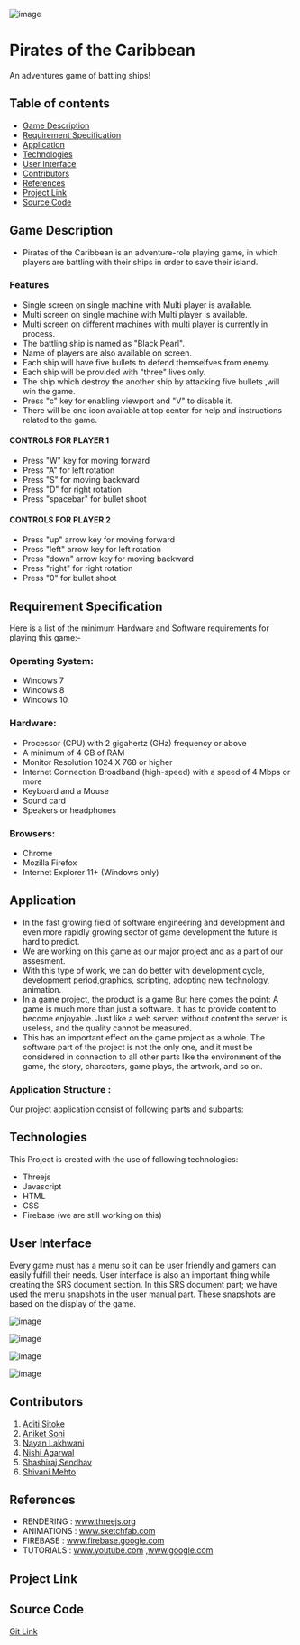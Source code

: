 ![image](https://user-images.githubusercontent.com/51989436/62003257-090f7580-b132-11e9-91ad-c5369a4cdf15.png)
# Pirates of the Caribbean
An adventures game of battling ships!

## Table of contents
* [Game Description](#game-description)
* [Requirement Specification](#requirement-specification)
* [Application](#application)
* [Technologies](#technologies)
* [User Interface](#user-interface)
* [Contributors](#contributors)
* [References](#references)
* [Project Link](#project-link)
* [Source Code](#source-code)

## Game Description
 
* Pirates of the Caribbean is an adventure-role playing game, in which players are battling with their ships in order to save their island.

### Features
* Single screen on single machine with Multi player is available.
* Multi screen on single machine with Multi player is available.
* Multi screen on different machines with multi player is currently in process.
* The battling ship is named as "Black Pearl".
* Name of players are also available on screen.
* Each ship will have five bullets to defend themselfves from enemy.
* Each ship will be provided with "three" lives only.
* The ship which destroy the another ship by attacking five bullets ,will win the game.
* Press "c" key for enabling viewport and "V" to disable it.
* There will be one icon available at top center for help and instructions related to the game.

#### CONTROLS FOR PLAYER 1

- Press "W" key for moving forward
- Press "A" for left rotation
- Press "S" for moving backward
- Press "D" for right rotation
- Press "spacebar" for bullet shoot

#### CONTROLS FOR PLAYER 2

- Press "up" arrow key for moving forward
- Press "left" arrow key for left rotation
- Press "down" arrow key for moving backward
- Press "right" for right rotation
- Press "0" for bullet shoot

## Requirement Specification
 Here is a list of the minimum Hardware and Software requirements for playing this game:-

### Operating System:
  * Windows 7 
  * Windows 8 
  * Windows 10

### Hardware:

* Processor (CPU) with 2 gigahertz (GHz) frequency or above
* A minimum of 4 GB of RAM
* Monitor Resolution 1024 X 768 or higher
* Internet Connection Broadband (high-speed) with a speed of 4 Mbps or more
* Keyboard and a Mouse 
* Sound card
* Speakers or headphones

### Browsers:

* Chrome
* Mozilla Firefox
* Internet Explorer 11+ (Windows only)

## Application

* In the fast growing field of software engineering and development and even more rapidly growing sector of game development the future is hard to predict.
* We are working on this game as our major project and as a part of our assesment.
* With this type of work, we can do better with development cycle, development period,graphics, scripting, adopting new technology, animation.
* In a game project, the product is a game But here comes the point: A game is much more than just a software. It has to provide content to become enjoyable. Just like a web server: without content the server is useless, and the quality cannot be measured. 
* This has an important effect on the game project as a whole. The software part of the project is not the only one, and it must be considered in connection to all other parts like the environment of the game, the story, characters, game plays, the artwork, and so on.

### Application Structure :
Our project application consist of following parts and subparts:	

## Technologies

 This Project is created with the use of following technologies:
 
* Threejs
* Javascript
* HTML
* CSS 
* Firebase (we are still working on this)

## User Interface

Every game must has a menu so it can be user friendly and gamers can easily fulfill their needs. 
User interface is also an important thing while creating the SRS document section.
In this SRS document part; we have used the menu snapshots in the user manual part. 
These snapshots are based on the display of the game. 

![image](https://user-images.githubusercontent.com/51989436/62132345-8685e200-b2fa-11e9-8c41-350d0d8b20be.png)

![image](https://user-images.githubusercontent.com/51989436/62132817-64d92a80-b2fb-11e9-87a3-a4aa397a87e3.png)

![image](https://user-images.githubusercontent.com/51989436/62134186-ad91e300-b2fd-11e9-8fc4-cedfa6d3c089.png)

![image](https://user-images.githubusercontent.com/51989436/62134310-e16d0880-b2fd-11e9-8bc3-f371e6882834.png)


## Contributors
1. [Aditi Sitoke](https://www.linkedin.com/in/aditi-sitoke-54805613a/)
2. [Aniket Soni](https://www.linkedin.com/in/aniket-soni-sbg/)
3. [Nayan Lakhwani](https://www.linkedin.com/in/nayan-lakhwani-3a6707110/)
4. [Nishi Agarwal](https://www.linkedin.com/in/nishi-agarwal-89a91216a/)
5. [Shashiraj Sendhav](https://www.linkedin.com/in/shashiraj-sendhav-966a7b175/)
6. [Shivani Mehto](https://www.linkedin.com/in/shivani-mehto-741844157/)
 
## References
* RENDERING     : www.threejs.org
* ANIMATIONS    : www.sketchfab.com     
* FIREBASE      : www.firebase.google.com
* TUTORIALS     : www.youtube.com ,www.google.com

## Project Link


## Source Code
[Git Link](https://github.com/piratesteam/POC)
